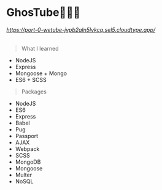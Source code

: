 # GhosTube👻👻👻
###### https://port-0-wetube-jvpb2aln5lvkcq.sel5.cloudtype.app/

> What I learned
- NodeJS
- Express
- Mongoose + Mongo
- ES6 + SCSS
  
> Packages
- NodeJS
- ES6
- Express
- Babel
- Pug
- Passport
- AJAX
- Webpack
- SCSS
- MongoDB
- Mongoose
- Multer
- NoSQL
